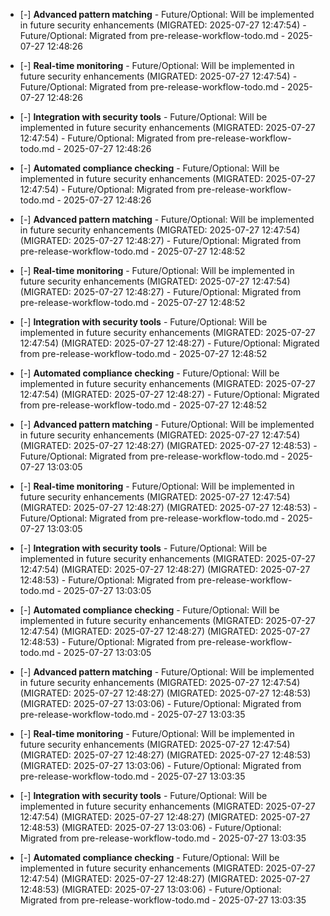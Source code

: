 
- [-] **Advanced pattern matching** - Future/Optional: Will be implemented in future security enhancements (MIGRATED: 2025-07-27 12:47:54) - Future/Optional: Migrated from pre-release-workflow-todo.md - 2025-07-27 12:48:26

- [-] **Real-time monitoring** - Future/Optional: Will be implemented in future security enhancements (MIGRATED: 2025-07-27 12:47:54) - Future/Optional: Migrated from pre-release-workflow-todo.md - 2025-07-27 12:48:26

- [-] **Integration with security tools** - Future/Optional: Will be implemented in future security enhancements (MIGRATED: 2025-07-27 12:47:54) - Future/Optional: Migrated from pre-release-workflow-todo.md - 2025-07-27 12:48:26

- [-] **Automated compliance checking** - Future/Optional: Will be implemented in future security enhancements (MIGRATED: 2025-07-27 12:47:54) - Future/Optional: Migrated from pre-release-workflow-todo.md - 2025-07-27 12:48:26

- [-] **Advanced pattern matching** - Future/Optional: Will be implemented in future security enhancements (MIGRATED: 2025-07-27 12:47:54) (MIGRATED: 2025-07-27 12:48:27) - Future/Optional: Migrated from pre-release-workflow-todo.md - 2025-07-27 12:48:52

- [-] **Real-time monitoring** - Future/Optional: Will be implemented in future security enhancements (MIGRATED: 2025-07-27 12:47:54) (MIGRATED: 2025-07-27 12:48:27) - Future/Optional: Migrated from pre-release-workflow-todo.md - 2025-07-27 12:48:52

- [-] **Integration with security tools** - Future/Optional: Will be implemented in future security enhancements (MIGRATED: 2025-07-27 12:47:54) (MIGRATED: 2025-07-27 12:48:27) - Future/Optional: Migrated from pre-release-workflow-todo.md - 2025-07-27 12:48:52

- [-] **Automated compliance checking** - Future/Optional: Will be implemented in future security enhancements (MIGRATED: 2025-07-27 12:47:54) (MIGRATED: 2025-07-27 12:48:27) - Future/Optional: Migrated from pre-release-workflow-todo.md - 2025-07-27 12:48:52

- [-] **Advanced pattern matching** - Future/Optional: Will be implemented in future security enhancements (MIGRATED: 2025-07-27 12:47:54) (MIGRATED: 2025-07-27 12:48:27) (MIGRATED: 2025-07-27 12:48:53) - Future/Optional: Migrated from pre-release-workflow-todo.md - 2025-07-27 13:03:05

- [-] **Real-time monitoring** - Future/Optional: Will be implemented in future security enhancements (MIGRATED: 2025-07-27 12:47:54) (MIGRATED: 2025-07-27 12:48:27) (MIGRATED: 2025-07-27 12:48:53) - Future/Optional: Migrated from pre-release-workflow-todo.md - 2025-07-27 13:03:05

- [-] **Integration with security tools** - Future/Optional: Will be implemented in future security enhancements (MIGRATED: 2025-07-27 12:47:54) (MIGRATED: 2025-07-27 12:48:27) (MIGRATED: 2025-07-27 12:48:53) - Future/Optional: Migrated from pre-release-workflow-todo.md - 2025-07-27 13:03:05

- [-] **Automated compliance checking** - Future/Optional: Will be implemented in future security enhancements (MIGRATED: 2025-07-27 12:47:54) (MIGRATED: 2025-07-27 12:48:27) (MIGRATED: 2025-07-27 12:48:53) - Future/Optional: Migrated from pre-release-workflow-todo.md - 2025-07-27 13:03:05

- [-] **Advanced pattern matching** - Future/Optional: Will be implemented in future security enhancements (MIGRATED: 2025-07-27 12:47:54) (MIGRATED: 2025-07-27 12:48:27) (MIGRATED: 2025-07-27 12:48:53) (MIGRATED: 2025-07-27 13:03:06) - Future/Optional: Migrated from pre-release-workflow-todo.md - 2025-07-27 13:03:35

- [-] **Real-time monitoring** - Future/Optional: Will be implemented in future security enhancements (MIGRATED: 2025-07-27 12:47:54) (MIGRATED: 2025-07-27 12:48:27) (MIGRATED: 2025-07-27 12:48:53) (MIGRATED: 2025-07-27 13:03:06) - Future/Optional: Migrated from pre-release-workflow-todo.md - 2025-07-27 13:03:35

- [-] **Integration with security tools** - Future/Optional: Will be implemented in future security enhancements (MIGRATED: 2025-07-27 12:47:54) (MIGRATED: 2025-07-27 12:48:27) (MIGRATED: 2025-07-27 12:48:53) (MIGRATED: 2025-07-27 13:03:06) - Future/Optional: Migrated from pre-release-workflow-todo.md - 2025-07-27 13:03:35

- [-] **Automated compliance checking** - Future/Optional: Will be implemented in future security enhancements (MIGRATED: 2025-07-27 12:47:54) (MIGRATED: 2025-07-27 12:48:27) (MIGRATED: 2025-07-27 12:48:53) (MIGRATED: 2025-07-27 13:03:06) - Future/Optional: Migrated from pre-release-workflow-todo.md - 2025-07-27 13:03:35
